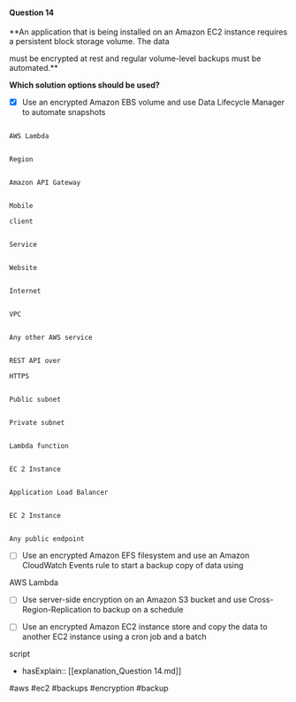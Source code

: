 #### Question  14


**An application that is being installed on an Amazon EC2 instance requires a persistent block storage volume. The data

must be encrypted at rest and regular volume-level backups must be automated.**


**Which solution options should be used?**


- [x] Use an encrypted Amazon EBS volume and use Data Lifecycle Manager to automate snapshots


```

AWS Lambda

```


```

Region

```


```

Amazon API Gateway

```


```

Mobile

client

```


```

Service

```


```

Website

```


```

Internet

```


```

VPC

```


```

Any other AWS service

```


```

REST API over

HTTPS

```


```

Public subnet

```


```

Private subnet

```


```

Lambda function

```


```

EC 2 Instance

```


```

Application Load Balancer

```


```

EC 2 Instance

```


```

Any public endpoint

```


- [ ] Use an encrypted Amazon EFS filesystem and use an Amazon CloudWatch Events rule to start a backup copy of data using

AWS Lambda


- [ ] Use server-side encryption on an Amazon S3 bucket and use Cross-Region-Replication to backup on a schedule


- [ ] Use an encrypted Amazon EC2 instance store and copy the data to another EC2 instance using a cron job and a batch

script



- hasExplain:: [[explanation_Question  14.md]]

#aws #ec2 #backups #encryption #backup 